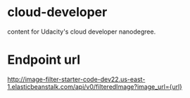 # cloud-developer
content for Udacity's cloud developer nanodegree.

# Endpoint url
http://image-filter-starter-code-dev22.us-east-1.elasticbeanstalk.com/api/v0/filteredImage?image_url={url}
